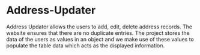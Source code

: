 # Address-Updater
Address Updater allows the users to add, edit, delete address records.
The website ensures that there are no duplicate entries.
The project stores the data of the users as values in an object and we make use of these values to populate the table data which acts as the displayed information.
